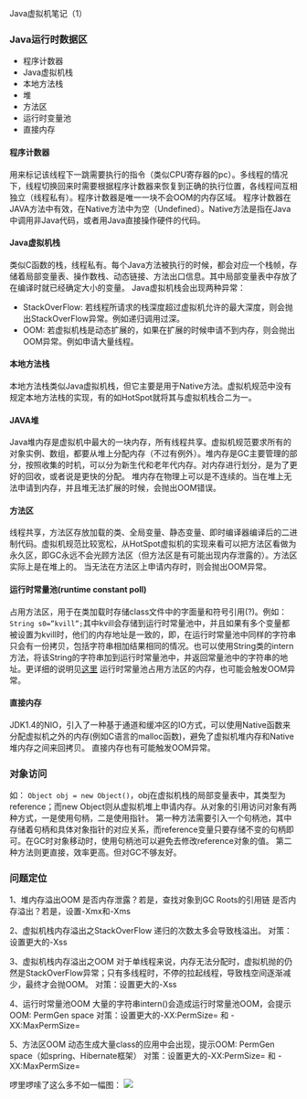 Java虚拟机笔记（1）

### Java运行时数据区

- 程序计数器
- Java虚拟机栈
- 本地方法栈
- 堆
- 方法区
- 运行时变量池
- 直接内存

#### 程序计数器

用来标记该线程下一跳需要执行的指令（类似CPU寄存器的pc）。多线程的情况下，线程切换回来时需要根据程序计数器来恢复到正确的执行位置，各线程间互相独立（线程私有）。程序计数器是唯一一块不会OOM的内存区域。
程序计数器在JAVA方法中有效，在Native方法中为空（Undefined）。Native方法是指在Java中调用非Java代码，或者用Java直接操作硬件的代码。

#### Java虚拟机栈

类似C函数的栈，线程私有。每个Java方法被执行的时候，都会对应一个栈帧，存储着局部变量表、操作数栈、动态链接、方法出口信息。其中局部变量表中存放了在编译时就已经确定大小的变量。
Java虚拟机栈会出现两种异常：

- StackOverFlow: 若线程所请求的栈深度超过虚拟机允许的最大深度，则会抛出StackOverFlow异常。例如递归调用过深。
- OOM: 若虚拟机栈是动态扩展的，如果在扩展的时候申请不到内存，则会抛出OOM异常。例如申请大量线程。

#### 本地方法栈

本地方法栈类似Java虚拟机栈，但它主要是用于Native方法。虚拟机规范中没有规定本地方法栈的实现，有的如HotSpot就将其与虚拟机栈合二为一。

#### JAVA堆

Java堆内存是虚拟机中最大的一块内存，所有线程共享。虚拟机规范要求所有的对象实例、数组，都要从堆上分配内存（不过有例外）。堆内存是GC主要管理的部分，按照收集的时机，可以分为新生代和老年代内存。对内存进行划分，是为了更好的回收，或者说是更快的分配。
堆内存在物理上可以是不连续的。当在堆上无法申请到内存，并且堆无法扩展的时候，会抛出OOM错误。

#### 方法区

线程共享，方法区存放加载的类、全局变量、静态变量、即时编译器编译后的二进制代码。虚拟机规范比较宽松，从HotSpot虚拟机的实现来看可以把方法区看做为永久区，即GC永远不会光顾方法区（但方法区是有可能出现内存泄露的）。方法区实际上是在堆上的。
当无法在方法区上申请内存时，则会抛出OOM异常。

#### 运行时常量池(runtime constant poll)
占用方法区，用于在类加载时存储class文件中的字面量和符号引用(?)。例如：`String s0=”kvill”;`其中kvill会存储到运行时常量池中，并且如果有多个变量都被设置为kvill时，他们的内存地址是一致的，即，在运行时常量池中同样的字符串只会有一份拷贝，包括字符串相加结果相同的情况。也可以使用String类的intern方法，将该String的字符串加到运行时常量池中，并返回常量池中的字符串的地址。更详细的说明见[这里](http://renxiangzyq.iteye.com/blog/549554)
运行时常量池占用方法区的内存，也可能会触发OOM异常。

#### 直接内存

JDK1.4的NIO，引入了一种基于通道和缓冲区的IO方式，可以使用Native函数来分配虚拟机之外的内存(例如C语言的malloc函数)，避免了虚拟机堆内存和Native堆内存之间来回拷贝。
直接内存也有可能触发OOM异常。

### 对象访问

如： `Object obj = new Object()`，obj在虚拟机栈的局部变量表中，其类型为reference；而new Object则从虚拟机堆上申请内存。从对象的引用访问对象有两种方式，一是使用句柄，二是使用指针。
第一种方法需要引入一个句柄池，其中存储着句柄和具体对象指针的对应关系，而reference变量只要存储不变的句柄即可。在GC时对象移动时，使用句柄池可以避免去修改reference对象的值。
第二种方法则更直接，效率更高。但对GC不够友好。

### 问题定位
1、堆内存溢出OOM
是否内存泄露？若是，查找对象到GC Roots的引用链
是否内存溢出？若是，设置-Xmx和-Xms

2、虚拟机栈内存溢出之StackOverFlow
递归的次数太多会导致栈溢出。
对策：设置更大的-Xss

3、虚拟机栈内存溢出之OOM
对于单线程来说，内存无法分配时，虚拟机抛的仍然是StackOverFlow异常；只有多线程时，不停的拉起线程，导致栈空间逐渐减少，最终才会抛OOM。
对策：设置更大的-Xss

4、运行时常量池OOM
大量的字符串intern()会造成运行时常量池OOM，会提示OOM: PermGen space
对策：设置更大的-XX:PermSize= 和 -XX:MaxPermSize=

5、方法区OOM
动态生成大量class的应用中会出现，提示OOM: PermGen space（如spring、Hibernate框架）
对策：设置更大的-XX:PermSize= 和 -XX:MaxPermSize=

啰里啰嗦了这么多不如一幅图：
![](http://7xir15.com1.z0.glb.clouddn.com/jvmdata.png)
